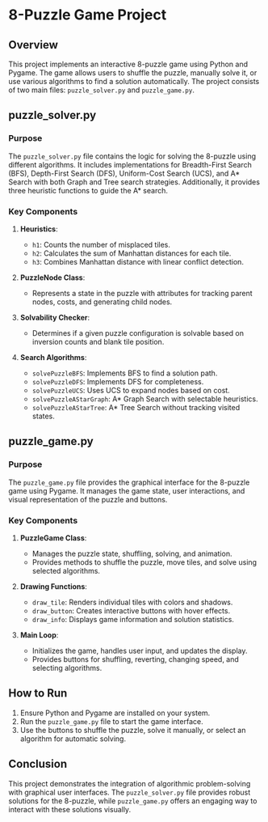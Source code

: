 # 8-Puzzle Game Project

## Overview

This project implements an interactive 8-puzzle game using Python and Pygame. The game allows users to shuffle the puzzle, manually solve it, or use various algorithms to find a solution automatically. The project consists of two main files: `puzzle_solver.py` and `puzzle_game.py`.

## puzzle_solver.py

### Purpose

The `puzzle_solver.py` file contains the logic for solving the 8-puzzle using different algorithms. It includes implementations for Breadth-First Search (BFS), Depth-First Search (DFS), Uniform-Cost Search (UCS), and A* Search with both Graph and Tree search strategies. Additionally, it provides three heuristic functions to guide the A* search.

### Key Components

1. **Heuristics**:
   - `h1`: Counts the number of misplaced tiles.
   - `h2`: Calculates the sum of Manhattan distances for each tile.
   - `h3`: Combines Manhattan distance with linear conflict detection.

2. **PuzzleNode Class**:
   - Represents a state in the puzzle with attributes for tracking parent nodes, costs, and generating child nodes.

3. **Solvability Checker**:
   - Determines if a given puzzle configuration is solvable based on inversion counts and blank tile position.

4. **Search Algorithms**:
   - `solvePuzzleBFS`: Implements BFS to find a solution path.
   - `solvePuzzleDFS`: Implements DFS for completeness.
   - `solvePuzzleUCS`: Uses UCS to expand nodes based on cost.
   - `solvePuzzleAStarGraph`: A* Graph Search with selectable heuristics.
   - `solvePuzzleAStarTree`: A* Tree Search without tracking visited states.

## puzzle_game.py

### Purpose

The `puzzle_game.py` file provides the graphical interface for the 8-puzzle game using Pygame. It manages the game state, user interactions, and visual representation of the puzzle and buttons.

### Key Components

1. **PuzzleGame Class**:
   - Manages the puzzle state, shuffling, solving, and animation.
   - Provides methods to shuffle the puzzle, move tiles, and solve using selected algorithms.

2. **Drawing Functions**:
   - `draw_tile`: Renders individual tiles with colors and shadows.
   - `draw_button`: Creates interactive buttons with hover effects.
   - `draw_info`: Displays game information and solution statistics.

3. **Main Loop**:
   - Initializes the game, handles user input, and updates the display.
   - Provides buttons for shuffling, reverting, changing speed, and selecting algorithms.

## How to Run

1. Ensure Python and Pygame are installed on your system.
2. Run the `puzzle_game.py` file to start the game interface.
3. Use the buttons to shuffle the puzzle, solve it manually, or select an algorithm for automatic solving.

## Conclusion

This project demonstrates the integration of algorithmic problem-solving with graphical user interfaces. The `puzzle_solver.py` file provides robust solutions for the 8-puzzle, while `puzzle_game.py` offers an engaging way to interact with these solutions visually.